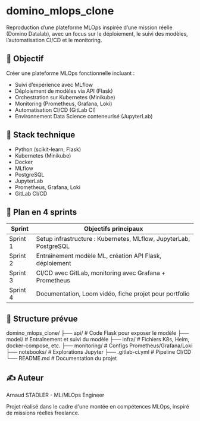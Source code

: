 # domino_mlops_clone

Reproduction d’une plateforme MLOps inspirée d’une mission réelle (Domino Datalab), avec un focus sur le déploiement, le suivi des modèles, l’automatisation CI/CD et le monitoring.

## 🚀 Objectif

Créer une plateforme MLOps fonctionnelle incluant :
- Suivi d’expérience avec MLflow
- Déploiement de modèles via API (Flask)
- Orchestration sur Kubernetes (Minikube)
- Monitoring (Prometheus, Grafana, Loki)
- Automatisation CI/CD (GitLab CI)
- Environnement Data Science conteneurisé (JupyterLab)

## 🧱 Stack technique

- Python (scikit-learn, Flask)
- Kubernetes (Minikube)
- Docker
- MLflow
- PostgreSQL
- JupyterLab
- Prometheus, Grafana, Loki
- GitLab CI/CD

## 📅 Plan en 4 sprints

| Sprint | Objectifs principaux |
|--------|----------------------|
| Sprint 1 | Setup infrastructure : Kubernetes, MLflow, JupyterLab, PostgreSQL |
| Sprint 2 | Entraînement modèle ML, création API Flask, déploiement |
| Sprint 3 | CI/CD avec GitLab, monitoring avec Grafana + Prometheus |
| Sprint 4 | Documentation, Loom vidéo, fiche projet pour portfolio |

## 📁 Structure prévue
domino_mlops_clone/
├── api/                  # Code Flask pour exposer le modèle
├── model/                # Entraînement et suivi du modèle
├── infra/                # Fichiers K8s, Helm, docker-compose, etc.
├── monitoring/           # Configs Prometheus/Grafana/Loki
├── notebooks/            # Explorations Jupyter
├── .gitlab-ci.yml        # Pipeline CI/CD
└── README.md             # Documentation du projet

## ✍️ Auteur

Arnaud STADLER - ML/MLOps Engineer

Projet réalisé dans le cadre d'une montée en compétences MLOps, inspiré de missions réelles freelance.

